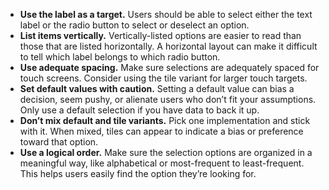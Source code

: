 - **Use the label as a target.** Users should be able to select either the text label or the radio button to select or deselect an option.
- **List items vertically.** Vertically-listed options are easier to read than those that are listed horizontally. A horizontal layout can make it difficult to tell which label belongs to which radio button.
- **Use adequate spacing.** Make sure selections are adequately spaced for touch screens. Consider using the tile variant for larger touch targets.
- **Set default values with caution.** Setting a default value can bias a decision, seem pushy, or alienate users who don’t fit your assumptions. Only use a default selection if you have data to back it up.
- **Don’t mix default and tile variants.** Pick one implementation and stick with it. When mixed, tiles can appear to indicate a bias or preference toward that option.
- **Use a logical order.** Make sure the selection options are organized in a meaningful way, like alphabetical or most-frequent to least-frequent. This helps users easily find the option they’re looking for.